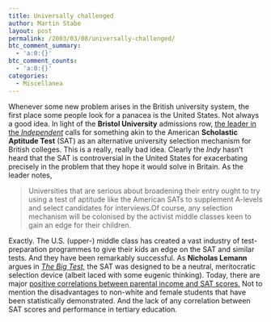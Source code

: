 ```yaml
---
title: Universally challenged
author: Martin Stabe
layout: post
permalink: /2003/03/08/universally-challenged/
btc_comment_summary:
  - 'a:0:{}'
btc_comment_counts:
  - 'a:0:{}'
categories:
  - Miscellanea
---
```

Whenever some new problem arises in the British university system, the first place some people look for a panacea is the United States. Not always a good idea. In light of the **Bristol University** admissions row, [the leader in the *Independent*][1] calls for something akin to the American **Scholastic Aptitude Test** (SAT) as an alternative university selection mechanism for British colleges. This is a really, really bad idea. Clearly the *Indy* hasn&#8217;t heard that the SAT is controversial in the United States for exacerbating precisely in the problem that they hope it would solve in Britain. As the leader notes,

> Universities that are serious about broadening their entry ought to try using a test of aptitude like the American SATs to supplement A-levels and select candidates for interviews.Of course, any selection mechanism will be colonised by the activist middle classes keen to gain an edge for their children.

Exactly. The U.S. (upper-) middle class has created a vast industry of test-preparation programmes to give their kids an edge on the SAT and similar tests. And they have been remarkably successful. As **Nicholas Lemann** argues in <a href="http://www.amazon.co.uk/exec/obidos/ASIN/0374527512/texasn1-21" target="_top"><i>The Big Test,</i></a> the SAT was designed to be a neutral, meritocratic selection device (albeit laced with some eugenic thinking). Today, there are major [positive correlations between parental income and SAT scores.][2] Not to mention the disadvantages to non-white and female students that have been statistically demonstrated. And the lack of any correlation between SAT scores and performance in tertiary education.

 [1]: http://argument.independent.co.uk/leading_articles/story.jsp?story=384905
 [2]: http://hypertextbook.com/eworld/sat.shtml#income